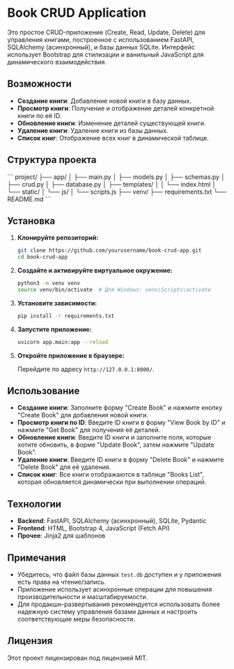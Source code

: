 # Book CRUD Application

Это простое CRUD-приложение (Create, Read, Update, Delete) для управления книгами, построенное с использованием FastAPI, SQLAlchemy (асинхронный), и базы данных SQLite. Интерфейс использует Bootstrap для стилизации и ванильный JavaScript для динамического взаимодействия.

## Возможности

- **Создание книги**: Добавление новой книги в базу данных.
- **Просмотр книги**: Получение и отображение деталей конкретной книги по её ID.
- **Обновление книги**: Изменение деталей существующей книги.
- **Удаление книги**: Удаление книги из базы данных.
- **Список книг**: Отображение всех книг в динамической таблице.

## Структура проекта
´´´
project/ 
├── app/ 
│ ├── main.py 
│ ├── models.py 
│ ├── schemas.py 
│ ├── crud.py 
│ ├── database.py 
│ ├── templates/ 
│ │ └── index.html 
│ └── static/ 
│   └── js/ 
│       └── scripts.js 
├── venv/ 
├── requirements.txt 
└── README.md
´´´

## Установка

1. **Клонируйте репозиторий:**

    ```bash
    git clone https://github.com/yourusername/book-crud-app.git
    cd book-crud-app
    ```

2. **Создайте и активируйте виртуальное окружение:**

    ```bash
    python3 -m venv venv
    source venv/bin/activate  # Для Windows: venv\Scripts\activate
    ```

3. **Установите зависимости:**

    ```bash
    pip install -r requirements.txt
    ```

4. **Запустите приложение:**

    ```bash
    uvicorn app.main:app --reload
    ```

5. **Откройте приложение в браузере:**

    Перейдите по адресу `http://127.0.0.1:8000/`.

## Использование

- **Создание книги**: Заполните форму "Create Book" и нажмите кнопку "Create Book" для добавления новой книги.
- **Просмотр книги по ID**: Введите ID книги в форму "View Book by ID" и нажмите "Get Book" для получения её деталей.
- **Обновление книги**: Введите ID книги и заполните поля, которые хотите обновить, в форме "Update Book", затем нажмите "Update Book".
- **Удаление книги**: Введите ID книги в форму "Delete Book" и нажмите "Delete Book" для её удаления.
- **Список книг**: Все книги отображаются в таблице "Books List", которая обновляется динамически при выполнении операций.

## Технологии

- **Backend**: FastAPI, SQLAlchemy (асинхронный), SQLite, Pydantic
- **Frontend**: HTML, Bootstrap 4, JavaScript (Fetch API)
- **Прочее**: Jinja2 для шаблонов

## Примечания

- Убедитесь, что файл базы данных `test.db` доступен и у приложения есть права на чтение/запись.
- Приложение использует асинхронные операции для повышения производительности и масштабируемости.
- Для продакшн-развертывания рекомендуется использовать более надежную систему управления базами данных и настроить соответствующие меры безопасности.

## Лицензия

Этот проект лицензирован под лицензией MIT.
